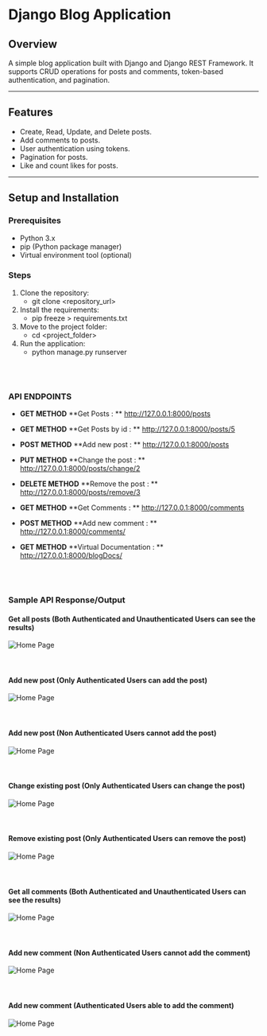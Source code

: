 # Django Blog Application

## Overview
A simple blog application built with Django and Django REST Framework. It supports CRUD operations for posts and comments, token-based authentication, and pagination.

---

## Features
- Create, Read, Update, and Delete posts.
- Add comments to posts.
- User authentication using tokens.
- Pagination for posts.
- Like and count likes for posts.

---

## Setup and Installation
### Prerequisites
- Python 3.x
- pip (Python package manager)
- Virtual environment tool (optional)

### Steps
1. Clone the repository:
   - git clone <repository_url>
2. Install the requirements: 
   - pip freeze > requirements.txt
3. Move to the project folder:
   - cd <project_folder>
4. Run the application:
   - python manage.py runserver

<br><br>
### API ENDPOINTS 
- **GET METHOD** **Get Posts : **   http://127.0.0.1:8000/posts
- **GET METHOD** **Get Posts by id : **   http://127.0.0.1:8000/posts/5
- **POST METHOD** **Add new post : **   http://127.0.0.1:8000/posts
- **PUT METHOD** **Change the post : **  http://127.0.0.1:8000/posts/change/2
- **DELETE METHOD** **Remove the post : **  http://127.0.0.1:8000/posts/remove/3

- **GET METHOD** **Get Comments : **   http://127.0.0.1:8000/comments
- **POST METHOD** **Add new comment : **   http://127.0.0.1:8000/comments/
- **GET METHOD** **Virtual Documentation : **   http://127.0.0.1:8000/blogDocs/


<br><br>

### Sample API Response/Output
#### Get all posts (Both Authenticated and Unauthenticated Users can see the results)
![Home Page](https://github.com/Periyasamy107/django_blog_application/blob/dev/Sample%20API%20Response/Get%20Posts.png)
<br><br><br>
#### Add new post (Only Authenticated Users can add the post)
![Home Page](https://github.com/Periyasamy107/django_blog_application/blob/dev/Sample%20API%20Response/Authenticated%20User%20Able%20To%20Add%20Post.png)
<br><br><br>
#### Add new post (Non Authenticated Users cannot add the post)
![Home Page](https://github.com/Periyasamy107/django_blog_application/blob/dev/Sample%20API%20Response/Non%20Authenticated%20User%20Cannot%20Add%20The%20%20Post.png)
<br><br><br>
#### Change existing post (Only Authenticated Users can change the post)
![Home Page](https://github.com/Periyasamy107/django_blog_application/blob/dev/Sample%20API%20Response/Authenticated%20User%20Able%20to%20Update%20The%20Post.png)
<br><br><br>
#### Remove existing post (Only Authenticated Users can remove the post)
![Home Page](https://github.com/Periyasamy107/django_blog_application/blob/dev/Sample%20API%20Response/Authenticated%20User%20Able%20To%20Remove%20The%20Post.png)
<br><br><br>
#### Get all comments (Both Authenticated and Unauthenticated Users can see the results)
![Home Page](https://github.com/Periyasamy107/django_blog_application/blob/dev/Sample%20API%20Response/Get%20Comments.png)
<br><br><br>
#### Add new comment (Non Authenticated Users cannot add the comment)
![Home Page](https://github.com/Periyasamy107/django_blog_application/blob/dev/Sample%20API%20Response/Non%20Authenticated%20User%20Cannot%20Add%20Comment.png)
<br><br><br>
#### Add new comment (Authenticated Users able to add the comment)
![Home Page](https://github.com/Periyasamy107/django_blog_application/blob/dev/Sample%20API%20Response/Authenticated%20User%20Able%20to%20Add%20Comment.png)
<br><br><br>







